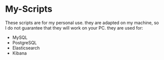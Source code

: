 # My-Scripts

These scripts are for my personal use. they are adapted on my machine, so I do not guarantee that they will work on your PC. they are used for: 

* MySQL
* PostgreSQL
* Elasticsearch
* Kibana
